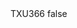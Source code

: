 <?xml version="1.0" encoding="UTF-8"?>
<CustomMetadata xmlns="http://soap.sforce.com/2006/04/metadata">
    <label>TXU366</label>
    <protected>false</protected>
</CustomMetadata>
